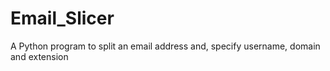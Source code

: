 # Email_Slicer
A Python program to split an email address and, specify username, domain and extension

